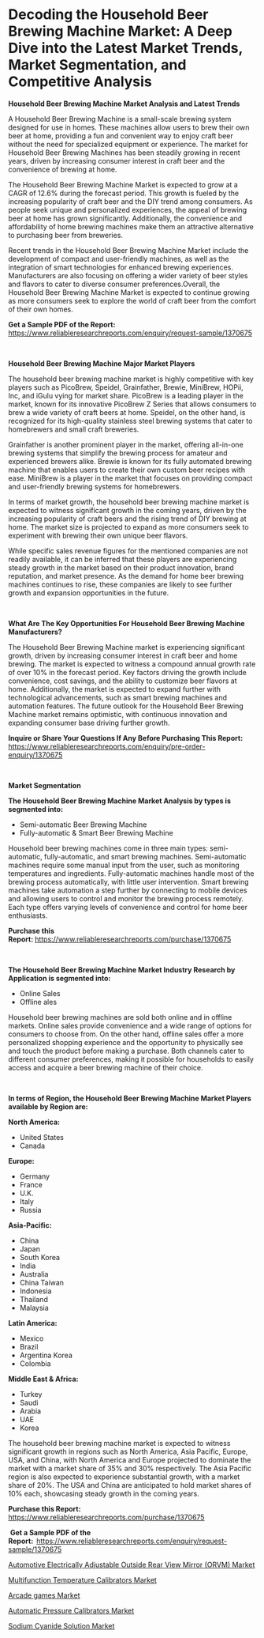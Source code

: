 <p><h1>Decoding the Household Beer Brewing Machine Market: A Deep Dive into the Latest Market Trends, Market Segmentation, and Competitive Analysis</h1></p><p><strong>Household Beer Brewing Machine Market Analysis and Latest Trends</strong></p>
<p><p>A Household Beer Brewing Machine is a small-scale brewing system designed for use in homes. These machines allow users to brew their own beer at home, providing a fun and convenient way to enjoy craft beer without the need for specialized equipment or experience. The market for Household Beer Brewing Machines has been steadily growing in recent years, driven by increasing consumer interest in craft beer and the convenience of brewing at home. </p><p>The Household Beer Brewing Machine Market is expected to grow at a CAGR of 12.6% during the forecast period. This growth is fueled by the increasing popularity of craft beer and the DIY trend among consumers. As people seek unique and personalized experiences, the appeal of brewing beer at home has grown significantly. Additionally, the convenience and affordability of home brewing machines make them an attractive alternative to purchasing beer from breweries. </p><p>Recent trends in the Household Beer Brewing Machine Market include the development of compact and user-friendly machines, as well as the integration of smart technologies for enhanced brewing experiences. Manufacturers are also focusing on offering a wider variety of beer styles and flavors to cater to diverse consumer preferences.Overall, the Household Beer Brewing Machine Market is expected to continue growing as more consumers seek to explore the world of craft beer from the comfort of their own homes.</p></p>
<p><strong>Get a Sample PDF of the Report:&nbsp;</strong> <a href="https://www.reliableresearchreports.com/enquiry/request-sample/1370675">https://www.reliableresearchreports.com/enquiry/request-sample/1370675</a></p>
<p>&nbsp;</p>
<p><strong>Household Beer Brewing Machine Major Market Players</strong></p>
<p><p>The household beer brewing machine market is highly competitive with key players such as PicoBrew, Speidel, Grainfather, Brewie, MiniBrew, HOPii, Inc, and iGulu vying for market share. PicoBrew is a leading player in the market, known for its innovative PicoBrew Z Series that allows consumers to brew a wide variety of craft beers at home. Speidel, on the other hand, is recognized for its high-quality stainless steel brewing systems that cater to homebrewers and small craft breweries.</p><p>Grainfather is another prominent player in the market, offering all-in-one brewing systems that simplify the brewing process for amateur and experienced brewers alike. Brewie is known for its fully automated brewing machine that enables users to create their own custom beer recipes with ease. MiniBrew is a player in the market that focuses on providing compact and user-friendly brewing systems for homebrewers.</p><p>In terms of market growth, the household beer brewing machine market is expected to witness significant growth in the coming years, driven by the increasing popularity of craft beers and the rising trend of DIY brewing at home. The market size is projected to expand as more consumers seek to experiment with brewing their own unique beer flavors.</p><p>While specific sales revenue figures for the mentioned companies are not readily available, it can be inferred that these players are experiencing steady growth in the market based on their product innovation, brand reputation, and market presence. As the demand for home beer brewing machines continues to rise, these companies are likely to see further growth and expansion opportunities in the future.</p></p>
<p>&nbsp;</p>
<p><strong>What Are The Key Opportunities For Household Beer Brewing Machine Manufacturers?</strong></p>
<p><p>The Household Beer Brewing Machine market is experiencing significant growth, driven by increasing consumer interest in craft beer and home brewing. The market is expected to witness a compound annual growth rate of over 10% in the forecast period. Key factors driving the growth include convenience, cost savings, and the ability to customize beer flavors at home. Additionally, the market is expected to expand further with technological advancements, such as smart brewing machines and automation features. The future outlook for the Household Beer Brewing Machine market remains optimistic, with continuous innovation and expanding consumer base driving further growth.</p></p>
<p><strong>Inquire or Share Your Questions If Any Before Purchasing This Report:</strong> <a href="https://www.reliableresearchreports.com/enquiry/pre-order-enquiry/1370675">https://www.reliableresearchreports.com/enquiry/pre-order-enquiry/1370675</a></p>
<p>&nbsp;</p>
<p><strong>Market Segmentation</strong></p>
<p><strong>The Household Beer Brewing Machine Market Analysis by types is segmented into:</strong></p>
<p><ul><li>Semi-automatic Beer Brewing Machine</li><li>Fully-automatic & Smart Beer Brewing Machine</li></ul></p>
<p><p>Household beer brewing machines come in three main types: semi-automatic, fully-automatic, and smart brewing machines. Semi-automatic machines require some manual input from the user, such as monitoring temperatures and ingredients. Fully-automatic machines handle most of the brewing process automatically, with little user intervention. Smart brewing machines take automation a step further by connecting to mobile devices and allowing users to control and monitor the brewing process remotely. Each type offers varying levels of convenience and control for home beer enthusiasts.</p></p>
<p><strong>Purchase this Report:&nbsp;</strong><a href="https://www.reliableresearchreports.com/purchase/1370675">https://www.reliableresearchreports.com/purchase/1370675</a></p>
<p>&nbsp;</p>
<p><strong>The Household Beer Brewing Machine Market Industry Research by Application is segmented into:</strong></p>
<p><ul><li>Online Sales</li><li>Offline ales</li></ul></p>
<p><p>Household beer brewing machines are sold both online and in offline markets. Online sales provide convenience and a wide range of options for consumers to choose from. On the other hand, offline sales offer a more personalized shopping experience and the opportunity to physically see and touch the product before making a purchase. Both channels cater to different consumer preferences, making it possible for households to easily access and acquire a beer brewing machine of their choice.</p></p>
<p>&nbsp;</p>
<p><strong>In terms of Region, the Household Beer Brewing Machine Market Players available by Region are:</strong></p>
<p>
    <p> <strong> North America: </strong>
        <ul>
            <li>United States</li>
            <li>Canada</li>
        </ul>
        </p> 
    <p> <strong> Europe: </strong>
        <ul>
            <li>Germany</li>
            <li>France</li>
            <li>U.K.</li>
            <li>Italy</li>
            <li>Russia</li>
        </ul>
        </p> 
    <p> <strong> Asia-Pacific: </strong>
        <ul>
            <li>China</li>
            <li>Japan</li>
            <li>South Korea</li>
            <li>India</li>
            <li>Australia</li>
            <li>China Taiwan</li>
            <li>Indonesia</li>
            <li>Thailand</li>
            <li>Malaysia</li>
        </ul>
        </p> 
    <p> <strong> Latin America: </strong>
        <ul>
            <li>Mexico</li>
            <li>Brazil</li>
            <li>Argentina Korea</li>
            <li>Colombia</li>
        </ul>
        </p> 
    <p> <strong> Middle East & Africa: </strong>
        <ul>
            <li>Turkey</li>
            <li>Saudi</li>
            <li>Arabia</li>
            <li>UAE</li>
            <li>Korea</li>
        </ul>
    </p>
    </p>
<p><p>The household beer brewing machine market is expected to witness significant growth in regions such as North America, Asia Pacific, Europe, USA, and China, with North America and Europe projected to dominate the market with a market share of 35% and 30% respectively. The Asia Pacific region is also expected to experience substantial growth, with a market share of 20%. The USA and China are anticipated to hold market shares of 10% each, showcasing steady growth in the coming years.</p></p>
<p><strong>Purchase this Report: </strong><a href="https://www.reliableresearchreports.com/purchase/1370675">https://www.reliableresearchreports.com/purchase/1370675</a></p>
<p>&nbsp;<strong>Get a Sample PDF of the Report:&nbsp;&nbsp;</strong><a href="https://www.reliableresearchreports.com/enquiry/request-sample/1370675">https://www.reliableresearchreports.com/enquiry/request-sample/1370675</a></p>
<p><strong></strong></p>
<p><p><a href="https://github.com/FassouRP/Market-Research-Report-List-3/blob/main/automotive-electrically-adjustable-outside-rear-view-mirror-orvm-market.md">Automotive Electrically Adjustable Outside Rear View Mirror (ORVM) Market</a></p><p><a href="https://github.com/juniordelafrance/Market-Research-Report-List-1/blob/main/multifunction-temperature-calibrators-market.md">Multifunction Temperature Calibrators Market</a></p><p><a href="https://issuu.com/reportprime-2/docs/arcade-games-market-size-2030.pptx">Arcade games Market</a></p><p><a href="https://github.com/rahu1506/Market-Research-Report-List-2/blob/main/automatic-pressure-calibrators-market.md">Automatic Pressure Calibrators Market</a></p><p><a href="https://issuu.com/reportprime-2/docs/sodium-cyanide-solution-market-size-2030.pptx">Sodium Cyanide Solution Market</a></p></p>